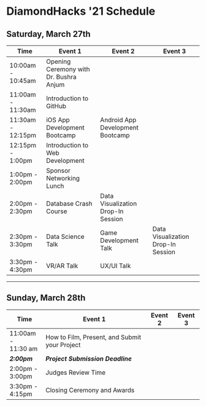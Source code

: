 # DiamondHacks '21 Schedule
## Saturday, March 27th
|      **Time**      | **Event 1** | **Event 2** |**Event 3**|
|----------|-------------|-------------|-----------|
|10:00am - 10:45am|Opening Ceremony with Dr. Bushra Anjum|||
|11:00am - 11:30am|Introduction to GitHub|||
|11:30am - 12:15pm|iOS App Development Bootcamp|Android App Development Bootcamp||
|12:15pm -</br> 1:00pm|Introduction to Web Development|||
|1:00pm -</br> 2:00pm|Sponsor Networking Lunch|||
|2:00pm -</br> 2:30pm|Database Crash Course|Data Visualization Drop-In Session||
|2:30pm -</br> 3:30pm|Data Science Talk|Game Development Talk|Data Visualization Drop-In Session|
|3:30pm -</br> 4:30pm|VR/AR Talk|UX/UI Talk||
---
## Sunday, March 28th
| **Time** | **Event 1** | **Event 2** |**Event 3**|
|----------|-------------|-------------|-----------|
|11:00am -</br> 11:30 am|How to Film, Present, and Submit your Project|||
|***2:00pm***|***Project Submission Deadline***|
|2:00pm -</br> 3:00pm|Judges Review Time|||
|3:30pm -</br> 4:15pm|Closing Ceremony and Awards|||
